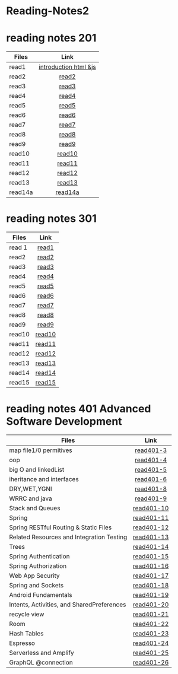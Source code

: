 # Reading-Notes2

# reading notes 201

| Files   |                                      Link                                       |
| ------- | :-----------------------------------------------------------------------------: |
| read1   | [introduction html &js](https://tamara97-b.github.io/reading-notes/read1htmljs) |
| read2   |            [read2](https://tamara97-b.github.io/reading-notes/read2)            |
| read3   |            [read3](https://tamara97-b.github.io/reading-notes/read3)            |
| read4   |            [read4](https://tamara97-b.github.io/reading-notes/read4)            |
| read5   |            [read5](https://tamara97-b.github.io/reading-notes/read5)            |
| read6   |            [read6](https://tamara97-b.github.io/reading-notes/read6)            |
| read7   |            [read7](https://tamara97-b.github.io/reading-notes/read7)            |
| read8   |            [read8](https://tamara97-b.github.io/reading-notes/read8)            |
| read9   |            [read9](https://tamara97-b.github.io/reading-notes/read9)            |
| read10  |           [read10](https://tamara97-b.github.io/reading-notes/read10)           |
| read11  |           [read11](https://tamara97-b.github.io/reading-notes/read11)           |
| read12  |           [read12](https://tamara97-b.github.io/reading-notes/read12)           |
| read13  |           [read13](https://tamara97-b.github.io/reading-notes/read13)           |
| read14a |          [read14a](https://tamara97-b.github.io/reading-notes/read14a)          |

# reading notes 301

| Files  |        Link         |
| ------ | :-----------------: |
| read 1 |  [read1](read1.md)  |
| read2  |  [read2](read2.md)  |
| read3  |  [read3](read3.md)  |
| read4  |  [read4](read4.md)  |
| read5  |  [read5](read5.md)  |
| read6  |  [read6](read6.md)  |
| read7  |  [read7](read7.md)  |
| read8  |  [read8](read8.md)  |
| read9  |  [read9](read9.md)  |
| read10 | [read10](read10.md) |
| read11 | [read11](read11.md) |
| read12 | [read12](read12.md) |
| read13 | [read13](read13.md) |
| read14 | [read14](read14.md) |
| read15 | [read15](read15.md) |

# reading notes 401 Advanced Software Development

| Files                                      |            Link             |
| ------------------------------------------ | :-------------------------: |
| map file1/0 permitives                     |  [read401-3](read401-3.md)  |
| oop                                        |  [read401-4](read401-4.md)  |
| big O and linkedList                       |  [read401-5](read401-5.md)  |
| iheritance and interfaces                  |  [read401-6](read401-6.md)  |
| DRY,WET,YGNI                               |  [read401-8](read401-8.md)  |
| WRRC and java                              |  [read401-9](read401-9.md)  |
| Stack and Queues                           | [read401-10](read401-10.md) |
| Spring                                     | [read401-11](read401-11.md) |
| Spring RESTful Routing & Static Files      | [read401-12](read401-12.md) |
| Related Resources and Integration Testing  | [read401-13](read401-13.md) |
| Trees                                      | [read401-14](read401-14.md) |
| Spring Authentication                      | [read401-15](read401-15.md) |
| Spring Authorization                       | [read401-16](read401-16.md) |
| Web App Security                           | [read401-17](read401-17.md) |
| Spring and Sockets                         | [read401-18](read401-18.md) |
| Android Fundamentals                       | [read401-19](read401-19.md) |
| Intents, Activities, and SharedPreferences | [read401-20](read401-20.md) |
| recycle view                               | [read401-21](read401-21.md) |
| Room                                       | [read401-22](read401-22.md) |
| Hash Tables                                | [read401-23](read401-23.md) |
| Espresso                                   | [read401-24](read401-24.md) |
| Serverless and Amplify                     | [read401-25](read401-25.md) |
| GraphQL @connection                        | [read401-26](read401-26.md) |